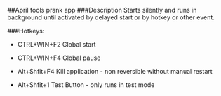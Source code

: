 ##April fools prank app
###Description
Starts silently and runs in background until activated by delayed start or by hotkey or other event.


###Hotkeys:
- CTRL+WIN+F2 Global start
- CTRL+WIN+F4 Global pause
- Alt+Shfit+F4 Kill application - non reversible without manual restart

- Alt+Shfit+1 Test Button - only runs in test mode
